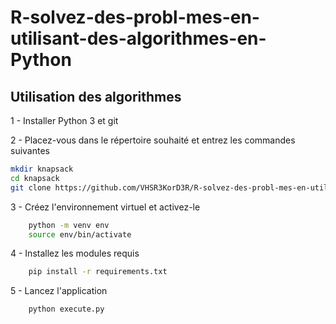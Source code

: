 # R-solvez-des-probl-mes-en-utilisant-des-algorithmes-en-Python
## Utilisation des algorithmes

1 - Installer Python 3 et git

2 - Placez-vous dans le répertoire souhaité et entrez les commandes suivantes
```bash
mkdir knapsack
cd knapsack
git clone https://github.com/VHSR3KorD3R/R-solvez-des-probl-mes-en-utilisant-des-algorithmes-en-Python.git
```

3 - Créez l'environnement virtuel et activez-le
```bash
    python -m venv env
    source env/bin/activate
```

4 - Installez les modules requis
```bash
    pip install -r requirements.txt
```

5 - Lancez l'application 
```bash
    python execute.py
```